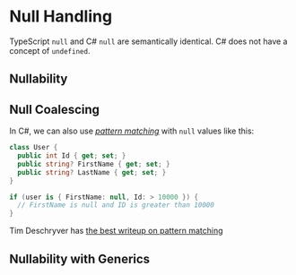 # Null Handling

TypeScript `null` and C# `null` are semantically identical.  C# does not have a concept of `undefined`.

## Nullability

<CodeSplitter>
  <template #left>

```ts
let x: string | null;

function findUser(name: string, email?: string ) {
  if (email?.trim()) {
    // Handle case when email is null or zero length
  }
}

let handle = email?.split("@")[0];

// Null forgiving operator
let handle = email!.split("@")[0];
```

  </template>
  <template #right>

```csharp
string? x;

User[] FindUser(string name, string? email) {
  if (string.IsNullOrWhiteSpace(email)) {
    // Handle case when email is null or zero length
  }
}

var handle = email?.Split("@")[0];

// Null forgiving operator
var handle = email!.Split("@")[0];
```

  </template>
</CodeSplitter>

## Null Coalescing

<CodeSplitter>
  <template #left>

```ts
let handle = email?.split("@")[0] ?? userId;

handle ??= "unknown"
// 👆👇These are equivalent
if (handle == null) {
  handle == "unknown"
}
```

  </template>
  <template #right>

```csharp
var handle = email?.Split("@")[0] ?? userId;

handle ??= "unknown"
// 👆👇These are equivalent
if (handle == null) {
  handle == "unknown"
}
```

  </template>
</CodeSplitter>

In C#, we can also use *[pattern matching](https://learn.microsoft.com/en-us/dotnet/csharp/language-reference/operators/patterns)* with `null` values like this:

```csharp
class User {
  public int Id { get; set; }
  public string? FirstName { get; set; }
  public string? LastName { get; set; }
}

if (user is { FirstName: null, Id: > 10000 }) {
  // FirstName is null and ID is greater than 10000
}
```

Tim Deschryver has [the best writeup on pattern matching](https://timdeschryver.dev/blog/pattern-matching-examples-in-csharp#tuple-patterns)

## Nullability with Generics

<CodeSplitter>
  <template #left>

```ts
type List<T> = { }

// "Elements are string or null"
let list: List<string | null>;

let arr: Array<string | null>[];
```

  </template>
  <template #right>

```csharp
// List<T> is standard library collection type

// "Elements are string or null"
List<string?> list;

string?[] arr;
```

  </template>
</CodeSplitter>
